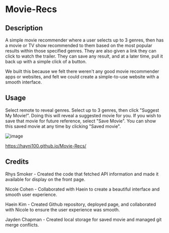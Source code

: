 # Movie-Recs

## Description 
A simple movie recommender where a user selects up to 3 genres, then has a movie or TV show recommended to them based on the most popular results within those specified genres. They are also given a link they can click to watch the trailer. They can save any result, and at a later time, pull it back up with a simple click of a button.

We built this because we felt there weren't any good movie recommender apps or websites, and felt we could create a simple-to-use website with a smooth interface.

## Usage 

Select remote to reveal genres. Select up to 3 genres, then click "Suggest My Movie!". Doing this will reveal a suggested movie for you. If you wish to save that movie for future reference, select "Save Movie". You can show this saved movie at any time by clicking "Saved movie".

![image](https://user-images.githubusercontent.com/110741444/201809420-0ea28853-8e7f-42e8-9b0d-7cdfe50f2240.png)

https://hayni100.github.io/Movie-Recs/

## Credits

Rhys Smoker - Created the code that fetched API information and made it available for display on the front page.

Nicole Cohen - Collaborated with Haein to create a beautiful interface and smooth user experience.

Haein Kim - Created Github repository, deployed page, and collaborated with Nicole to ensure the user experience was smooth.

Jayden Chapman - Created local storage for saved movie and managed git merge conflicts.

